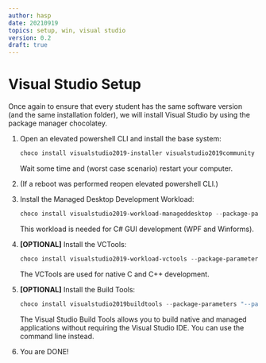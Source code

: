 ```yaml
---
author: hasp
date: 20210919
topics: setup, win, visual studio
version: 0.2
draft: true
---
```


# Visual Studio Setup

Once again to ensure that every student has the same software version (and the same installation folder), we will install Visual Studio by using the package manager chocolatey.

1. Open an elevated powershell CLI and install the base system:

   ```powershell
   choco install visualstudio2019-installer visualstudio2019community -y
   ```

   Wait some time and (worst case scenario) restart your computer.

2. (If a reboot was performed reopen elevated powershell CLI.)
3. Install the Managed Desktop Development Workload:

   ```powershell
   choco install visualstudio2019-workload-manageddesktop --package-parameters "--passive" -y
   ```

    This workload is needed for C# GUI development (WPF and Winforms).

4. **[OPTIONAL]** Install the VCTools:

   ```powershell
   choco install visualstudio2019-workload-vctools --package-parameters "--passive" -y
   ```

    The VCTools are used for native C and C++ development.

5. **[OPTIONAL]** Install the Build Tools:

   ```powershell
   choco install visualstudio2019buildtools --package-parameters "--passive" -y
   ```

    The Visual Studio Build Tools allows you to build native and managed applications without requiring the Visual Studio IDE. You can use the command line instead.

6. You are DONE!
